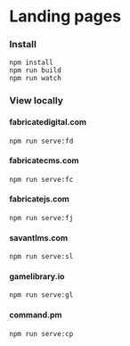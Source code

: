 # Landing pages

### Install

```
npm install
npm run build
npm run watch
```

### View locally

#### fabricatedigital.com

```
npm run serve:fd
```

#### fabricatecms.com

```
npm run serve:fc
```

#### fabricatejs.com

```
npm run serve:fj
```

#### savantlms.com

```
npm run serve:sl
```

#### gamelibrary.io

```
npm run serve:gl
```

#### command.pm

```
npm run serve:cp
```